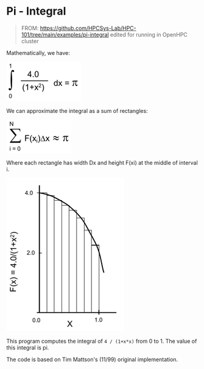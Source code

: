 # Pi - Integral

> FROM: https://github.com/HPCSys-Lab/HPC-101/tree/main/examples/pi-integral
> edited for running in OpenHPC cluster

Mathematically, we have:

![picture](https://github.com/HPCSys-Lab/HPC-101/blob/main/img/pi-integral.png)

We can approximate the integral as a sum of rectangles:

![picture](https://github.com/HPCSys-Lab/HPC-101/blob/main/img/pi-integral-sum.png)

Where each rectangle has width Dx and height F(xi) at the middle of interval i.

![picture](https://github.com/HPCSys-Lab/HPC-101/blob/main/img/pi-integral-graph.png)

This program computes the integral of `4 / (1+x*x)` from 0 to 1.  The value of this integral is pi.

The code is based on Tim Mattson's (11/99) original implementation.
